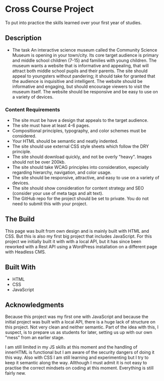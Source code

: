 # Cross Course Project

To put into practice the skills learned over your first year of studies.

## Description

- The task
  An interactive science museum called the Community Science Museum is opening in your town/city. Its core target audience is primary and middle school children (7-15) and families with young children. The museum wants a website that is informative and appealing, that will attract both middle school pupils and their parents. The site should appeal to youngsters without pandering; it should take for granted that the audience is inquisitive and intelligent. The website should be informative and engaging, but should encourage viewers to visit the museum itself. The website should be responsive and be easy to use on a variety of devices.

### Content Requirements

- The site must be have a design that appeals to the target audience.
- The site must have at least 4-6 pages.
- Compositional principles, typography, and color schemes must be considered.
- Your HTML should be semantic and neatly indented.
- The site should use external CSS style sheets which follow the DRY principle.
- The site should download quickly, and not be overly "heavy". Images should not be over 200kb.
- The site should take WCAG principles into consideration, especially regarding hierarchy, navigation, and color usage.
- The site should be responsive, attractive, and easy to use on a variety of devices.
- The site should show consideration for content strategy and SEO (consider your use of meta tags and alt text).
- The GitHub repo for the project should be set to private. You do not need to submit this with your project.

## The Build

This page was built from own design and is mainly built with HTML and CSS. But this is also my first big project that includes JavaScript.
For this project we initially built it with with a local API, but it has since been reworked with a Rest API using a WordPress installation on a different page with Headless CMS.

## Built With

- HTML
- CSS
- JavaScript

## Acknowledgments

Because this project was my first one with JavaScript and because the initial project was built with a local API, there is a huge lack of structure on this project.
Not very clean and neither semantic. Part of the idea with this, I suspect, is to prepare us as students for later, setting us up with our own "mess" from an earlier stage.

I am still limited in my JS skills at this moment and the handling of innerHTML is functional but I am aware of the security dangers of doing it this way.
Also with CSS I am still learning and experimenting but I try to keep it semantic along the way. Allthough I must admit it is not easy to practise the correct mindsets on coding at this moment.
Everything is still fairly new.
